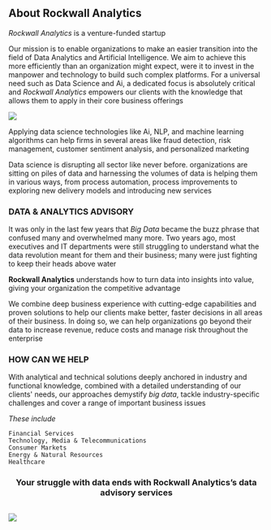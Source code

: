 ## About Rockwall Analytics
*Rockwall Analytics* is a venture-funded startup

Our mission is to enable organizations to make an easier transition into the field of Data Analytics and Artificial Intelligence. We aim to achieve this more efficiently than an organization might expect, were it to invest in the manpower and technology to build such complex platforms. For a universal need such as Data Science and Ai, a dedicated focus is absolutely critical and *Rockwall Analytics* empowers our clients with the knowledge that allows them to apply in their core business offerings

![](https://media.giphy.com/media/3oKIPEqDGUULpEU0aQ/giphy.gif)

Applying data science technologies like Ai, NLP, and machine learning algorithms can help firms in several areas like fraud detection, risk management, customer sentiment analysis, and personalized marketing

Data science is disrupting all sector like never before. organizations are sitting on piles of data and harnessing the volumes of data is helping them in various ways, from process automation, process improvements to exploring new delivery models and introducing new services

### DATA & ANALYTICS ADVISORY

It was only in the last few years that *Big Data* became the buzz phrase that confused many and overwhelmed many more. Two years ago, most executives and IT departments were still struggling to understand what the data revolution meant for them and their business; many were just fighting to keep their heads above water

**Rockwall Analytics** understands how to turn data into insights into value, giving your organization the competitive advantage

We combine deep business experience with cutting-edge capabilities and proven solutions to help our clients make better, faster decisions in all areas of their business. In doing so, we can help organizations go beyond their data to increase revenue, reduce costs and manage risk throughout the enterprise

### HOW CAN WE HELP

With analytical and technical solutions deeply anchored in industry and functional knowledge, combined with a detailed understanding of our clients' needs, our approaches demystify *big data*, tackle industry-specific challenges and cover a range of important business issues

*These include*
```
Financial Services
Technology, Media & Telecommunications
Consumer Markets
Energy & Natural Resources
Healthcare
```

<center> <h3>Your struggle with data ends with Rockwall Analytics’s data advisory services</h3> </center>

![]()

![](https://drive.google.com/uc?export=view&id=1i7fzIUxz-oEs8V4uMdoZCQUl51NMrbVz)
